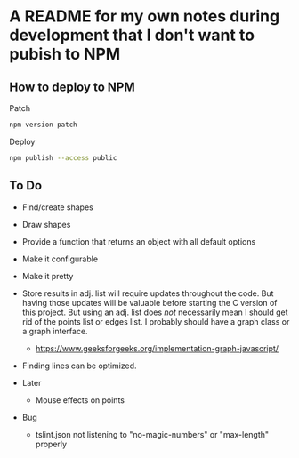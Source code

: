 # A README for my own notes during development that I don't want to pubish to NPM

## How to deploy to NPM

Patch

```sh
npm version patch
```

Deploy

```sh
npm publish --access public
```

## To Do

- Find/create shapes
- Draw shapes

- Provide a function that returns an object with all default options
- Make it configurable
- Make it pretty

- Store results in adj. list will require updates throughout the code. But having those updates will be valuable before starting the C version of this project. But using an adj. list does _not_ necessarily mean I should get rid of the points list or edges list. I probably should have a graph class or a graph interface.
  - https://www.geeksforgeeks.org/implementation-graph-javascript/

- Finding lines can be optimized.

- Later
  - Mouse effects on points

- Bug
  - tslint.json not listening to "no-magic-numbers" or "max-length" properly
